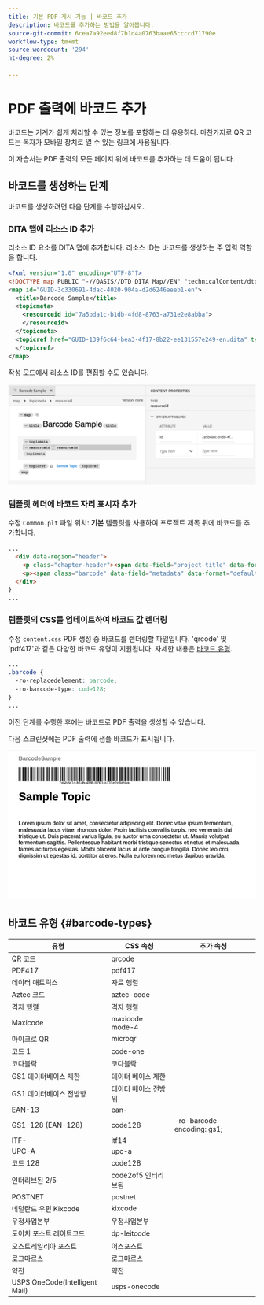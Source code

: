 ```yaml
---
title: 기본 PDF 게시 기능 | 바코드 추가
description: 바코드를 추가하는 방법을 알아봅니다.
source-git-commit: 6cea7a92eed8f7b1d4a0763baae65ccccd71790e
workflow-type: tm+mt
source-wordcount: '294'
ht-degree: 2%

---
```


# PDF 출력에 바코드 추가

바코드는 기계가 쉽게 처리할 수 있는 정보를 포함하는 데 유용하다. 마찬가지로 QR 코드는 독자가 모바일 장치로 열 수 있는 링크에 사용됩니다.

이 자습서는 PDF 출력의 모든 페이지 위에 바코드를 추가하는 데 도움이 됩니다.

## 바코드를 생성하는 단계

바코드를 생성하려면 다음 단계를 수행하십시오.

### DITA 맵에 리소스 ID 추가

리소스 ID 요소를 DITA 맵에 추가합니다. 리소스 ID는 바코드를 생성하는 주 입력 역할을 합니다.

```xml
<?xml version="1.0" encoding="UTF-8"?>
<!DOCTYPE map PUBLIC "-//OASIS//DTD DITA Map//EN" "technicalContent/dtd/map.dtd">
<map id="GUID-3c330691-4dac-4020-904a-d2d6246aeeb1-en">
  <title>Barcode Sample</title>
  <topicmeta>
    <resourceid id="7a5bda1c-b1db-4fd8-8763-a731e2e8abba">
    </resourceid>
  </topicmeta>
  <topicref href="GUID-139f6c64-bea3-4f17-8b22-ee131557e249-en.dita" type="topic">
  </topicref>
</map>  
```

작성 모드에서 리소스 ID를 편집할 수도 있습니다.

<img src="./assets/barcode-map.png" alt="바코드가 있는 샘플 출력" width="700">


### 템플릿 헤더에 바코드 자리 표시자 추가

수정 `Common.plt` 파일 위치: **기본** 템플릿을 사용하여 프로젝트 제목 뒤에 바코드를 추가합니다.

```html
...
  <div data-region="header">
    <p class="chapter-header"><span data-field="project-title" data-format="default">Project Title</span> </p>
    <p><span class="barcode" data-field="metadata" data-format="default" data-subtype="//resourceid/@id">Resource ID (barcode)</span></p>
  </div>
} 
...
```


### 템플릿의 CSS를 업데이트하여 바코드 값 렌더링

수정 `content.css` PDF 생성 중 바코드를 렌더링할 파일입니다. &#39;qrcode&#39; 및 &#39;pdf417&#39;과 같은 다양한 바코드 유형이 지원됩니다.  자세한 내용은 [바코드 유형](#barcode-types).



```css
...
.barcode {
  -ro-replacedelement: barcode;
  -ro-barcode-type: code128;
}
...
```

이전 단계를 수행한 후에는 바코드로 PDF 출력을 생성할 수 있습니다.

다음 스크린샷에는 PDF 출력에 샘플 바코드가 표시됩니다.

<img src="./assets/barcode-output-sample.png" alt="바코드가 있는 샘플 출력" width="700">


## 바코드 유형 {#barcode-types}

| 유형 | CSS 속성 | 추가 속성 |
| ------------------------------- | ----------------------- | -------------------------- |
| QR 코드 | qrcode |  |
| PDF417 | pdf417 |  |
| 데이터 매트릭스 | 자료 행렬 |  |
| Aztec 코드 | aztec-code |  |
| 격자 행렬 | 격자 행렬 |  |
| Maxicode | maxicode mode-4 |  |
| 마이크로 QR | microqr |  |
| 코드 1 | code-one |  |
| 코다블락 | 코다블락 |  |
| GS1 데이터베이스 제한 | 데이터 베이스 제한 |  |
| GS1 데이터베이스 전방향 | 데이터 베이스 전방위 |  |
| EAN-13 | ean- |  |
| GS1-128 (EAN-128) | code128 | -ro-barcode-encoding: gs1; |
| ITF- | itf14 |  |
| UPC-A | upc-a |  |
| 코드 128 | code128 |  |
| 인터리브된 2/5 | code2of5 인터리브됨 |  |
| POSTNET | postnet |  |
| 네덜란드 우편 Kixcode | kixcode |  |
| 우정사업본부 | 우정사업본부 |  |
| 도이치 포스트 레이트코드 | dp-leitcode |  |
| 오스트레일리아 포스트 | 어스포스트 |  |
| 로그마르스 | 로그마르스 |  |
| 약전 | 약전 |  |
| USPS OneCode(Intelligent Mail) | usps-onecode |  |


